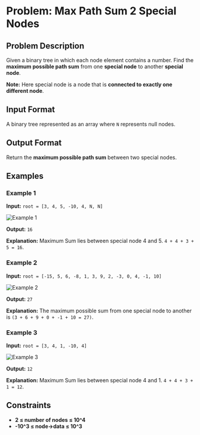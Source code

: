 
# Problem: Max Path Sum 2 Special Nodes

## Problem Description
Given a binary tree in which each node element contains a number. Find the **maximum possible path sum** from one **special node** to another **special node**.

**Note:** Here special node is a node that is **connected to exactly one different node**.

## Input Format
A binary tree represented as an array where `N` represents null nodes.

## Output Format
Return the **maximum possible path sum** between two special nodes.

## Examples

### Example 1
**Input:** `root = [3, 4, 5, -10, 4, N, N]`<br/>

![Example 1](https://media.geeksforgeeks.org/img-practice/prod/addEditProblem/700554/Web/Other/blobid0_1746446410.webp)

**Output:** `16`<br/>

**Explanation:** Maximum Sum lies between special node 4 and 5. `4 + 4 + 3 + 5 = 16`.

### Example 2
**Input:** `root = [-15, 5, 6, -8, 1, 3, 9, 2, -3, 0, 4, -1, 10]`<br/>

![Example 2](https://media.geeksforgeeks.org/img-practice/prod/addEditProblem/700554/Web/Other/blobid1_1746446430.webp)


**Output:** `27`<br/>

**Explanation:** The maximum possible sum from one special node to another is `(3 + 6 + 9 + 0 + -1 + 10 = 27)`.

### Example 3
**Input:** `root = [3, 4, 1, -10, 4]`<br/>

![Example 3](https://media.geeksforgeeks.org/img-practice/prod/addEditProblem/700554/Web/Other/blobid3_1746446485.webp)

**Output:** `12`<br/>

**Explanation:** Maximum Sum lies between special node 4 and 1. `4 + 4 + 3 + 1 = 12`.

## Constraints
- **2 ≤ number of nodes ≤ 10^4**
- **-10^3 ≤ node->data ≤ 10^3**

